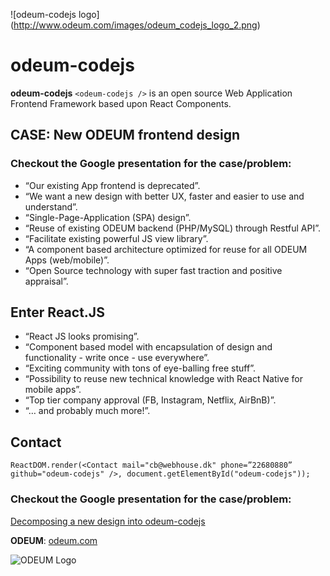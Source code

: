 ![odeum-codejs logo] (http://www.odeum.com/images/odeum_codejs_logo_2.png)

# odeum-codejs

**odeum-codejs** ```<odeum-codejs />``` is an open source Web Application Frontend Framework based upon React Components.

## CASE: New ODEUM frontend design

### Checkout the Google presentation for the case/problem:

* “Our existing App frontend is deprecated”.
* “We want a new design with better UX, faster and easier to use and understand”.
* “Single-Page-Application (SPA) design”.
* “Reuse of existing ODEUM backend (PHP/MySQL) through Restful API”.
* “Facilitate existing powerful JS view library”.
* “A component based architecture optimized for reuse for all ODEUM Apps (web/mobile)”.
* “Open Source technology with super fast traction and positive appraisal”.

## Enter React.JS

* “React JS looks promising”.
* “Component based model with encapsulation of design and functionality - write once - use everywhere”.
* “Exciting community with tons of eye-balling free stuff”.
* “Possibility to reuse new technical knowledge with React Native for mobile apps”.
* “Top tier company approval (FB, Instagram, Netflix, AirBnB)”.
* “… and probably much more!”.

## Contact

```ReactDOM.render(<Contact mail="cb@webhouse.dk" phone=”22680880” github="odeum-codejs" />, document.getElementById("odeum-codejs"));```

### Checkout the Google presentation for the case/problem:

<a href="http://bit.ly/2kt6mpR" target="_blank">Decomposing a new design into odeum-codejs</a>

**ODEUM**: <a href="http://www.odeum.com" target="_blank">odeum.com</a>

![ODEUM Logo](http://www.odeum.com/images/odeum_2013_logo_white_pl_copy.png)
